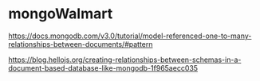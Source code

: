 # mongoWalmart
https://docs.mongodb.com/v3.0/tutorial/model-referenced-one-to-many-relationships-between-documents/#pattern

https://blog.hellojs.org/creating-relationships-between-schemas-in-a-document-based-database-like-mongodb-1f965aecc035
